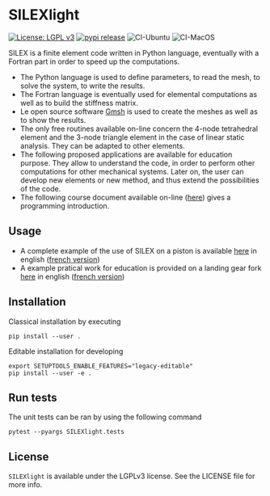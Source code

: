 # SILEXlight

[![License: LGPL v3](https://img.shields.io/badge/License-LGPL_v3-blue.svg)](https://www.gnu.org/licenses/lgpl-3.0) [![pypi release](https://img.shields.io/pypi/v/SILEXlight.svg)](https://test.pypi.org/project/SILEXlight/) ![CI-Ubuntu](https://github.com/luclaurent/silex-light/workflows/CI-Ubuntu/badge.svg) ![CI-MacOS](https://github.com/luclaurent/silex-light/workflows/CI-mac-os/badge.svg)

SILEX is a finite element code written in Python language, eventually with a Fortran part in order to speed up the computations.
    
*   The Python language is used to define parameters, to read the mesh, to solve the system, to write the results.  
*   The Fortran language is eventually used for elemental computations as well as to build the stiffness matrix.  
*   Le open source software [Gmsh](http://www.geuz.org/gmsh/) is used to create the meshes as well as to show the results.  
*   The only free routines available on-line concern the 4-node tetrahedral element and the 3-node triangle element in the case of linear static analysis. They can be adapted to other elements.  
*   The following proposed applications are available for education purpose. They allow to understand the code, in order to perform other computations for other mechanical systems. Later on, the user can develop new elements or new method, and thus extend the possibilities of the code.  
*   The following course document available on-line ([here](http://antoinelegay.free.fr/Cours-programmation-english.pdf)) gives a programming introduction.
## Usage

* A complete example of the use of SILEX on a piston is available [here](calculs/piston_readme.md) in english ([french version](calculs/piston_readme_fr.md))
* A example pratical work for education is provided on a landing gear fork [here](calculs/fork_readme.md) in english ([french version](calculs/fork_readme_fr.md))

## Installation
Classical installation by executing

    pip install --user .

Editable installation for developing

    export SETUPTOOLS_ENABLE_FEATURES="legacy-editable"
    pip install --user -e .

## Run tests

The unit tests can be ran by using the following command

    pytest --pyargs SILEXlight.tests  

## License

`SILEXlight` is available under the LGPLv3 license. See the LICENSE file for more info.